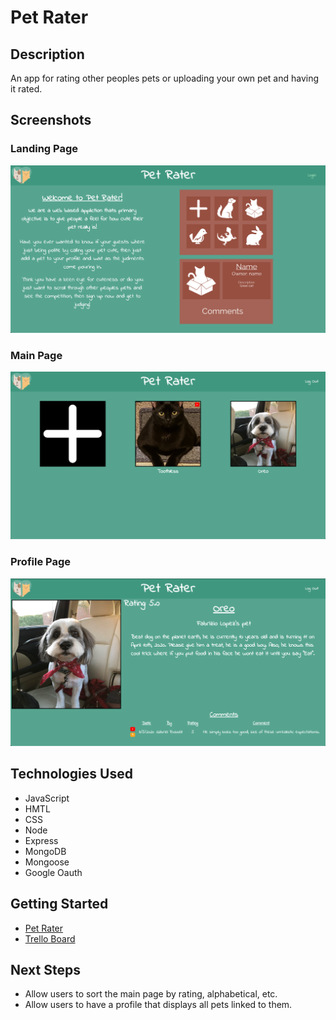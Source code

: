 # Pet Rater

## Description
An app for rating other peoples pets or uploading your own pet and having it rated.

## Screenshots
### Landing Page
![Landing](public/images/landing.png)

### Main Page
![Main](public/images/main.png)

### Profile Page
![Profile](public/images/profile.png)

## Technologies Used
- JavaScript
- HMTL
- CSS
- Node
- Express
- MongoDB
- Mongoose
- Google Oauth

## Getting Started
- [Pet Rater](https://pet-rater.herokuapp.com/)
- [Trello Board](https://trello.com/b/aTfWnbbf/pet-rater)

## Next Steps
- Allow users to sort the main page by rating, alphabetical, etc.
- Allow users to have a profile that displays all pets linked to them.

